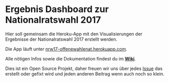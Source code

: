 # Ergebnis Dashboard zur Nationalratswahl 2017

Hier soll gemeinsam die Heroku-App mit den Visualisierungen der Ergebnisse der Nationalratswahl 2017 erstellt werden.

Die App läuft unter [nrw17-offenewahlenat.herokuapp.com](https://nrw17-offenewahlenat.herokuapp.com/).

Alle nötigen Infos sowie die Dokumentation findest du im **[Wiki](https://github.com/OKFNat/offenewahlen-nrw17/wiki)**.

Dies ist ein Open Source Projekt, daher freuen wir uns über jedes [Issue](https://github.com/okfnat/offenewahlen-nrw17/issues) das erstellt oder gefixt wird und jeden anderen Beitrag wenn auch noch so klein.





